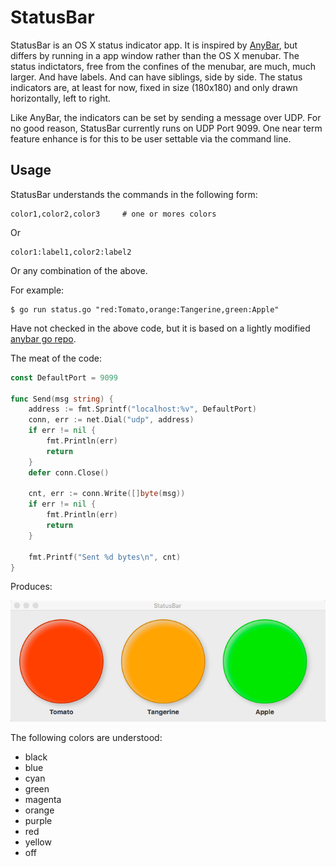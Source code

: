 # StatusBar

StatusBar is an OS X status indicator app.  It is inspired by [AnyBar](https://github.com/tonsky/AnyBar), but differs by running in a app window rather than the OS X menubar.  The status indictators, free from the confines of the menubar, are much, much larger.  And have labels.  And can have siblings, side by side.  The status indicators are, at least for now, fixed in size (180x180) and only drawn horizontally, left to right.

Like AnyBar, the indicators can be set by sending a message over UDP.  For no good reason, StatusBar currently runs on UDP Port 9099.  One near term feature enhance is for this to be user settable via the command line.

## Usage

StatusBar understands the commands in the following form:

    color1,color2,color3     # one or mores colors

Or

    color1:label1,color2:label2

Or any combination of the above.

For example:

    $ go run status.go "red:Tomato,orange:Tangerine,green:Apple"

Have not checked in the above code, but it is based on a lightly modified [anybar go repo](https://github.com/justincampbell/anybar).

The meat of the code:

```go
const DefaultPort = 9099

func Send(msg string) {
	address := fmt.Sprintf("localhost:%v", DefaultPort)
	conn, err := net.Dial("udp", address)
	if err != nil {
		fmt.Println(err)
		return
	}
	defer conn.Close()

	cnt, err := conn.Write([]byte(msg))
	if err != nil {
		fmt.Println(err)
		return
	}

	fmt.Printf("Sent %d bytes\n", cnt)
}
```



Produces:

<img src="screenshot.png?raw=true" />

The following colors are understood:

* black
* blue
* cyan
* green
* magenta
* orange
* purple
* red
* yellow
* off
